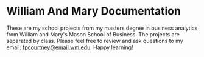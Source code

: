 # William And Mary Documentation

These are my school projects from my masters degree in business analytics from William and Mary's Mason School of Business. The projects are separated by class. Please feel free to review and ask questions to my email: tpcourtney@email.wm.edu. Happy learning!
